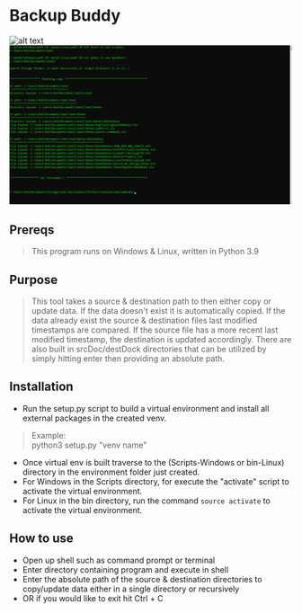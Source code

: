 # Backup Buddy
![alt text](https://github.com/ngimb64/Backup-Buddy/blob/main/BackupBuddy.gif?raw=true)
![alt text](https://github.com/ngimb64/Backup-Buddy/blob/main/BackupBuddy.png?raw=true)

## Prereqs
> This program runs on Windows & Linux, written in Python 3.9

## Purpose
> This tool takes a source & destination path to then either copy or update data.
> If the data doesn't exist it is automatically copied.
> If the data already exist the source & destination files last modified timestamps are compared.
> If the source file has a more recent last modified timestamp, the destination is updated accordingly.
> There are also built in srcDoc/destDock directories that can be utilized by simply hitting enter then providing an absolute path.

## Installation
- Run the setup.py script to build a virtual environment and install all external packages in the created venv.

> Example:<br>
> python3 setup.py "venv name"

- Once virtual env is built traverse to the (Scripts-Windows or bin-Linux) directory in the environment folder just created.
- For Windows in the Scripts directory, for execute the "activate" script to activate the virtual environment.
- For Linux in the bin directory, run the command `source activate` to activate the virtual environment.

## How to use
- Open up shell such as command prompt or terminal
- Enter directory containing program and execute in shell
- Enter the absolute path of the source & destination directories to copy/update data either in a single directory or recursively
- OR if you would like to exit hit Ctrl + C
